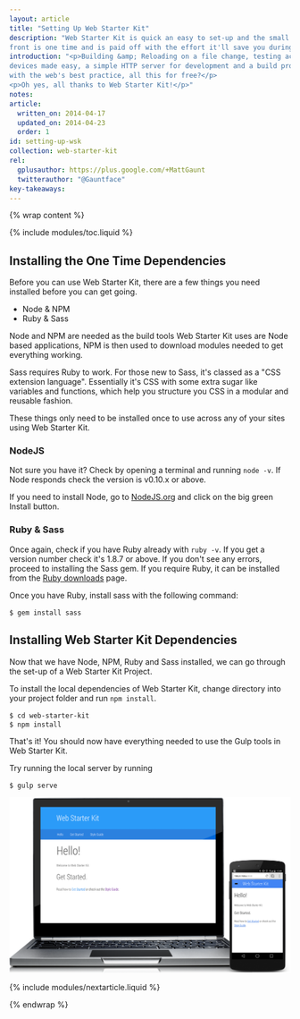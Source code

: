 ```yaml
---
layout: article
title: "Setting Up Web Starter Kit"
description: "Web Starter Kit is quick an easy to set-up and the small cost up
front is one time and is paid off with the effort it'll save you during development."
introduction: "<p>Building &amp; Reloading on a file change, testing across
devices made easy, a simple HTTP server for development and a build process
with the web's best practice, all this for free?</p>
<p>Oh yes, all thanks to Web Starter Kit!</p>"
notes:
article:
  written_on: 2014-04-17
  updated_on: 2014-04-23
  order: 1
id: setting-up-wsk
collection: web-starter-kit
rel:
  gplusauthor: https://plus.google.com/+MattGaunt
  twitterauthor: "@Gauntface"
key-takeaways:
---
```


{% wrap content %}

{% include modules/toc.liquid %}

## Installing the One Time Dependencies

Before you can use Web Starter Kit, there are a few things you need installed
before you can get going.

 - Node &amp; NPM
 - Ruby &amp; Sass

Node and NPM are needed as the build tools Web Starter Kit uses are Node based
applications, NPM is then used to download modules needed to get everything
working.

Sass requires Ruby to work. For those new to Sass, it's classed as a "CSS
extension language". Essentially it's CSS with some extra sugar like variables
and functions, which help you structure you CSS in a modular and reusable fashion.

These things only need to be installed once to use across any of your sites
using Web Starter Kit.

### NodeJS

Not sure you have it? Check by opening a terminal and running `node
-v`. If Node responds check the version is v0.10.x or above.

If you need to install Node, go to [NodeJS.org](http://nodejs.org/) and click
on the big green Install button.

### Ruby &amp; Sass

Once again, check if you have Ruby already with `ruby -v`.
If you get a version number check it's 1.8.7 or above. If you don't see any
errors, proceed to installing the Sass gem. If you require Ruby, it can be
installed from the [Ruby downloads](https://www.ruby-lang.org/en/downloads/)
page.

Once you have Ruby, install sass with the following command:

    $ gem install sass

## Installing Web Starter Kit Dependencies

Now that we have Node, NPM, Ruby and Sass installed, we can go through the
set-up of a Web Starter Kit Project.

To install the local dependencies of Web Starter Kit, change directory into your
project folder and run `npm install`.

    $ cd web-starter-kit
    $ npm install

That's it!
You should now have everything needed to use the Gulp tools in Web Starter Kit.

Try running the local server by running

    $ gulp serve

<img src="images/wsk-on-pixel-n5.png">

{% include modules/nextarticle.liquid %}

{% endwrap %}
